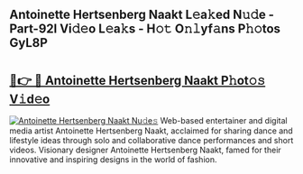 ## Antoinette Hertsenberg Naakt L𝚎a𝚔ed N𝚞𝚍e - Part-92l Vi𝚍𝚎o L𝚎a𝚔s - H𝚘𝚝 O𝚗𝚕yf𝚊ns P𝚑𝚘tos GyL8P

# <h2><a href="http://kf4kz3v.oniu.top/?m=Antoinette+Hertsenberg+Naakt">🔗👉 🔴 Antoinette Hertsenberg Naakt P𝚑ot𝚘𝚜 V𝚒d𝚎o</a></h2>

[![Antoinette Hertsenberg Naakt Nu𝚍e𝚜](https://i.imgur.com/0qMVB7G.gif)](http://kf4kz3v.oniu.top/?m=Antoinette+Hertsenberg+Naakt)
Web-based entertainer and digital media artist Antoinette Hertsenberg Naakt, acclaimed for sharing dance and lifestyle ideas through solo and collaborative dance performances and short videos. Visionary designer Antoinette Hertsenberg Naakt, famed for their innovative and inspiring designs in the world of fashion.  
